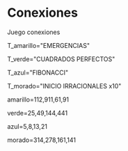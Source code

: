 
# Conexiones
Juego conexiones

T_amarillo="EMERGENCIAS"

T_verde="CUADRADOS PERFECTOS"

T_azul="FIBONACCI"

T_morado="INICIO IRRACIONALES x10"

amarillo=112,911,61,91

verde=25,49,144,441

azul=5,8,13,21

morado=314,278,161,141
